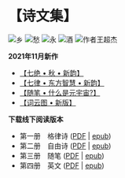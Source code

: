 # 【诗文集】

![乡](_static/images/xiang.PNG)
![愁](_static/images/chou.PNG)
![永](_static/images/yong.PNG)
![酒](_static/images/jiu.PNG)
![作者王超杰](_static/images/signature.PNG)

**2021年11月新作**

- [【七绝 • 秋 • 新韵】](classic_poems/qi_jue/41.md)
- [【七律 • 东方智慧 • 新韵】](classic_poems/qi_lv/18.md)
- [【随笔 • 什么是元宇宙?】](proses/politics/35.md)
- [【词云图 • 新版】](004_word_cloud.md)

**下载线下阅读版本**

- 第一册　格律诗 ([PDF](https://github.com/wcj365/love/raw/main/pdf/wcj365_classic_poems.pdf) | [epub](https://github.com/wcj365/love/raw/main/pdf/wcj365_classic_poems.epub))
- 第二册　自由诗 ([PDF](https://github.com/wcj365/love/raw/main/pdf/wcj365_modern_poems.pdf) | [epub](https://github.com/wcj365/love/raw/main/pdf/wcj365_modern_poems.pdf))
- 第三册　随笔 ([PDF](https://github.com/wcj365/love/raw/main/pdf/wcj365_proses.pdf) | [epub](https://github.com/wcj365/love/raw/main/pdf/wcj365_proses.epub))
- 第四册　英文 ([PDF](https://github.com/wcj365/love/raw/main/pdf/wcj365_english.pdf) | [epub](https://github.com/wcj365/love/raw/main/pdf/wcj365_english.epub))